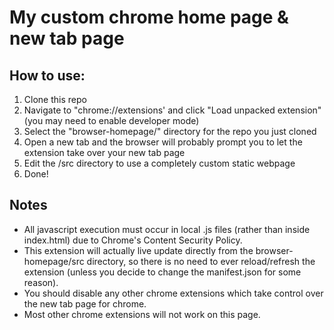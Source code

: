 # My custom chrome home page & new tab page

## How to use:
1. Clone this repo
2. Navigate to "chrome://extensions' and click "Load unpacked extension" (you may need to enable developer mode)
3. Select the "browser-homepage/" directory for the repo you just cloned
4. Open a new tab and the browser will probably prompt you to let the extension take over your new tab page
6. Edit the /src directory to use a completely custom static webpage
7. Done!

## Notes
 - All javascript execution must occur in local .js files (rather than inside index.html) due to Chrome's Content Security Policy.
 - This extension will actually live update directly from the browser-homepage/src directory, so there is no need to ever reload/refresh the extension (unless you decide to change the manifest.json for some reason).
 - You should disable any other chrome extensions which take control over the new tab page for chrome.
 - Most other chrome extensions will not work on this page.
